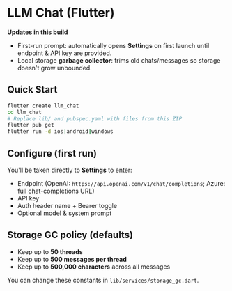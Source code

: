 # LLM Chat (Flutter)

**Updates in this build**
- First-run prompt: automatically opens **Settings** on first launch until endpoint & API key are provided.
- Local storage **garbage collector**: trims old chats/messages so storage doesn't grow unbounded.

## Quick Start

```bash
flutter create llm_chat
cd llm_chat
# Replace lib/ and pubspec.yaml with files from this ZIP
flutter pub get
flutter run -d ios|android|windows
```

## Configure (first run)
You'll be taken directly to **Settings** to enter:
- Endpoint (OpenAI: `https://api.openai.com/v1/chat/completions`; Azure: full chat-completions URL)
- API key
- Auth header name + Bearer toggle
- Optional model & system prompt

## Storage GC policy (defaults)
- Keep up to **50 threads**
- Keep up to **500 messages per thread**
- Keep up to **500,000 characters** across all messages

You can change these constants in `lib/services/storage_gc.dart`.
